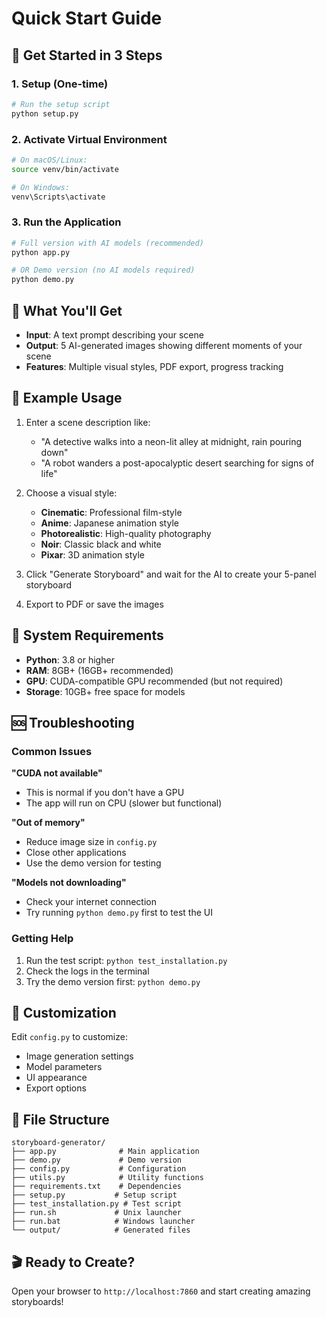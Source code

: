 # Quick Start Guide

## 🚀 Get Started in 3 Steps

### 1. Setup (One-time)
```bash
# Run the setup script
python setup.py
```

### 2. Activate Virtual Environment
```bash
# On macOS/Linux:
source venv/bin/activate

# On Windows:
venv\Scripts\activate
```

### 3. Run the Application
```bash
# Full version with AI models (recommended)
python app.py

# OR Demo version (no AI models required)
python demo.py
```

## 🎯 What You'll Get

- **Input**: A text prompt describing your scene
- **Output**: 5 AI-generated images showing different moments of your scene
- **Features**: Multiple visual styles, PDF export, progress tracking

## 📝 Example Usage

1. Enter a scene description like:
   - "A detective walks into a neon-lit alley at midnight, rain pouring down"
   - "A robot wanders a post-apocalyptic desert searching for signs of life"

2. Choose a visual style:
   - **Cinematic**: Professional film-style
   - **Anime**: Japanese animation style
   - **Photorealistic**: High-quality photography
   - **Noir**: Classic black and white
   - **Pixar**: 3D animation style

3. Click "Generate Storyboard" and wait for the AI to create your 5-panel storyboard

4. Export to PDF or save the images

## 🔧 System Requirements

- **Python**: 3.8 or higher
- **RAM**: 8GB+ (16GB+ recommended)
- **GPU**: CUDA-compatible GPU recommended (but not required)
- **Storage**: 10GB+ free space for models

## 🆘 Troubleshooting

### Common Issues

**"CUDA not available"**
- This is normal if you don't have a GPU
- The app will run on CPU (slower but functional)

**"Out of memory"**
- Reduce image size in `config.py`
- Close other applications
- Use the demo version for testing

**"Models not downloading"**
- Check your internet connection
- Try running `python demo.py` first to test the UI

### Getting Help

1. Run the test script: `python test_installation.py`
2. Check the logs in the terminal
3. Try the demo version first: `python demo.py`

## 🎨 Customization

Edit `config.py` to customize:
- Image generation settings
- Model parameters
- UI appearance
- Export options

## 📁 File Structure

```
storyboard-generator/
├── app.py              # Main application
├── demo.py             # Demo version
├── config.py           # Configuration
├── utils.py            # Utility functions
├── requirements.txt    # Dependencies
├── setup.py           # Setup script
├── test_installation.py # Test script
├── run.sh             # Unix launcher
├── run.bat            # Windows launcher
└── output/            # Generated files
```

## 🎬 Ready to Create?

Open your browser to `http://localhost:7860` and start creating amazing storyboards! 